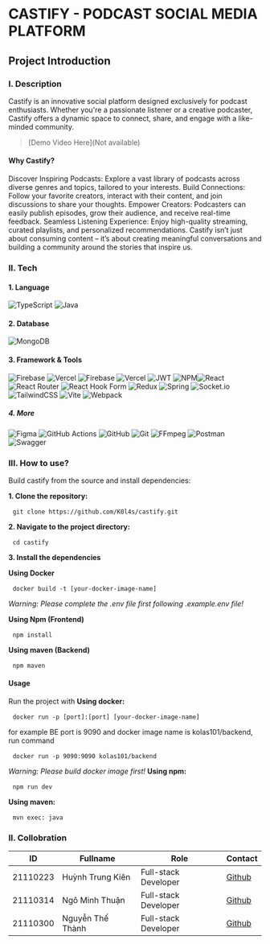 # CASTIFY - PODCAST SOCIAL MEDIA PLATFORM
## Project Introduction
### I. Description
Castify is an innovative social platform designed exclusively for podcast enthusiasts. Whether you're a passionate listener or a creative podcaster, Castify offers a dynamic space to connect, share, and engage with a like-minded community.

>[Demo Video Here](Not available)
#### Why Castify?
  Discover Inspiring Podcasts: Explore a vast library of podcasts across diverse genres and topics, tailored to your interests.
  Build Connections: Follow your favorite creators, interact with their content, and join discussions to share your thoughts.
  Empower Creators: Podcasters can easily publish episodes, grow their audience, and receive real-time feedback.
  Seamless Listening Experience: Enjoy high-quality streaming, curated playlists, and personalized recommendations.
  Castify isn’t just about consuming content – it’s about creating meaningful conversations and building a community around the stories that inspire us.
### II. Tech
#### 1. Language
![TypeScript](https://img.shields.io/badge/typescript-%23007ACC.svg?style=for-the-badge&logo=typescript&logoColor=white) ![Java](https://img.shields.io/badge/java-%23ED8B00.svg?style=for-the-badge&logo=openjdk&logoColor=white)
#### 2. Database
![MongoDB](https://img.shields.io/badge/MongoDB-%234ea94b.svg?style=for-the-badge&logo=mongodb&logoColor=white)
#### 3. Framework & Tools
![Firebase](https://img.shields.io/badge/firebase-%23039BE5.svg?style=for-the-badge&logo=firebase) ![Vercel](https://img.shields.io/badge/vercel-%23000000.svg?style=for-the-badge&logo=vercel&logoColor=white)
![Firebase](https://img.shields.io/badge/firebase-%23039BE5.svg?style=for-the-badge&logo=firebase) ![Vercel](https://img.shields.io/badge/vercel-%23000000.svg?style=for-the-badge&logo=vercel&logoColor=white) ![JWT](https://img.shields.io/badge/JWT-black?style=for-the-badge&logo=JSON%20web%20tokens) ![NPM](https://img.shields.io/badge/NPM-%23CB3837.svg?style=for-the-badge&logo=npm&logoColor=white)![React](https://img.shields.io/badge/react-%2320232a.svg?style=for-the-badge&logo=react&logoColor=%2361DAFB) ![React Router](https://img.shields.io/badge/React_Router-CA4245?style=for-the-badge&logo=react-router&logoColor=white) ![React Hook Form](https://img.shields.io/badge/React%20Hook%20Form-%23EC5990.svg?style=for-the-badge&logo=reacthookform&logoColor=white) ![Redux](https://img.shields.io/badge/redux-%23593d88.svg?style=for-the-badge&logo=redux&logoColor=white) ![Spring](https://img.shields.io/badge/spring-%236DB33F.svg?style=for-the-badge&logo=spring&logoColor=white) ![Socket.io](https://img.shields.io/badge/Socket.io-black?style=for-the-badge&logo=socket.io&badgeColor=010101) ![TailwindCSS](https://img.shields.io/badge/tailwindcss-%2338B2AC.svg?style=for-the-badge&logo=tailwind-css&logoColor=white) ![Vite](https://img.shields.io/badge/vite-%23646CFF.svg?style=for-the-badge&logo=vite&logoColor=white) ![Webpack](https://img.shields.io/badge/webpack-%238DD6F9.svg?style=for-the-badge&logo=webpack&logoColor=black) 
##### 4. More 
![Figma](https://img.shields.io/badge/figma-%23F24E1E.svg?style=for-the-badge&logo=figma&logoColor=white) ![GitHub Actions](https://img.shields.io/badge/github%20actions-%232671E5.svg?style=for-the-badge&logo=githubactions&logoColor=white) ![GitHub](https://img.shields.io/badge/github-%23121011.svg?style=for-the-badge&logo=github&logoColor=white) ![Git](https://img.shields.io/badge/git-%23F05033.svg?style=for-the-badge&logo=git&logoColor=white) ![FFmpeg](https://shields.io/badge/FFmpeg-%23171717.svg?logo=ffmpeg&style=for-the-badge&labelColor=171717&logoColor=5cb85c) ![Postman](https://img.shields.io/badge/Postman-FF6C37?style=for-the-badge&logo=postman&logoColor=white) ![Swagger](https://img.shields.io/badge/-Swagger-%23Clojure?style=for-the-badge&logo=swagger&logoColor=white)
### III. How to use?
Build castify from the source and install dependencies:

**1. Clone the repository:**
 <pre> <code>git clone https://github.com/K0l4s/castify.git</code> </pre>
**2. Navigate to the project directory:**
 <pre> <code>cd castify</code> </pre>
**3. Install the dependencies**

**Using Docker**
 <pre> <code>docker build -t [your-docker-image-name]</code> </pre>
   _Warning: Please complete the .env file first following .example.env file!_ 

**Using Npm (Frontend)**
 <pre> <code>npm install</code> </pre>
**Using maven (Backend)**
 <pre> <code>npm maven</code> </pre>

 #### Usage
 Run the project with
 **Using docker:**
  <pre> <code>docker run -p [port]:[port] [your-docker-image-name] </code> </pre>
for example BE port is 9090 and docker image name is kolas101/backend, run command
  <pre> <code>docker run -p 9090:9090 kolas101/backend </code> </pre>
  _Warning: Please build docker image first!_ 
**Using npm:**
  <pre> <code>npm run dev</code> </pre>
**Using maven:**
  <pre> <code>mvn exec: java</code> </pre>
### II. Collobration
|**ID**|**Fullname**|**Role**|**Contact**|
|-|-|-|-|
|21110223|Huỳnh Trung Kiên|Full-stack Developer|[Github](https://github.com/K0l4s)|
|21110314|Ngô Minh Thuận|Full-stack Developer|[Github](https://github.com/nauth1)|
|21110300|Nguyễn Thế Thành|Full-stack Developer|[Github](https://github.com/nauth1)|

